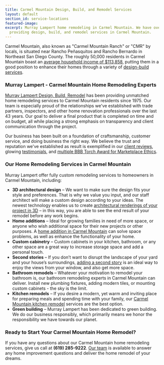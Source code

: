 ```yaml
---
title: Carmel Mountain Design, Build, and Remodel Services
layout: default
section_id: service-locations
featured-image:
excerpt: Murray Lampert home remodeling in Carmel Mountain. We have over 40 years experience
  providing design, build, and remodel services in Carmel Mountain.
---
```


Carmel Mountain, also known as "Carmel Mountain Ranch" or "CMR" by locals, is situated near Rancho Peñasquitos and Rancho Bernardo in Northeast San Diego County. The roughly 50,000 residents in Carmel Mountain boast an [average household income of $113,858](https://www.point2homes.com/US/Neighborhood/CA/San-Diego/Carmel-Mountain-Demographics.html), putting them in a good position to enhance their homes through a variety of [design-build services](/design-build-services-san-diego).

### Murray Lampert - Carmel Mountain Home Remodeling Experts

[Murray Lampert Design, Build, Remodel](/) has been providing unmatched home remodeling services to Carmel Mountain residents since 1975. Our team is especially proud of the relationships we've established with trade partners, inspectors, and other home renovation professionals over the last 43 years. Our goal to deliver a final product that is completed on time and on budget, all while placing a strong emphasis on transparency and client communication through the project.

Our business has been built on a foundation of craftsmanship, customer service, and doing business the right way. We believe the trust and reputation we've established as result is exemplified in our [client reviews](/reviews), glowing [testimonials](/testimonials), and [multiple BBB Torch Award for Marketplace Ethics](/another-better-business-bureau-torch-award/).

### Our Home Remodeling Services in Carmel Mountain

Murray Lampert offer fully custom remodeling services to homeowners in Carmel Mountain, including:

- **3D architectural design** – We want to make sure the design fits your style and preferences. That is why we value you input, and our staff architect will make a custom design according to your ideas. The newest technology enables us to create [architectural renderings of your project in 3D](/3d-architectural-rendering-services) – in this way, you are able to see the end result of your remodel before any work begins.
- **Home additions** – Ideal for growing families in need of more space, or anyone who wish additional space for their new projects or other purposes. A [home addition in Carmel Mountain](/home-additions-carmel-mountain) can solve space problems, as well as enhance the functionality of your home.
- **Custom cabinetry** – Custom cabinets in your kitchen, bathroom, or any other space are a great way to increase storage space and add a personal touch.
- **Second stories** – If you don’t want to disrupt the landscape of your yard and your house’s surroundings, [adding a second story](/san-diego-second-story-addition) is an ideal way to enjoy the views from your window, and also get more space.
- **Bathroom remodels** – Whatever your motivation to remodel your bathroom is, our bathroom remodeling experts in Carmel Mountain can deliver. Install new plumbing fixtures, adding modern tiles, or mounting custom cabinets - the sky is the limit.
- **Kitchen remodels** – If you desire a modern, yet warm and inviting place for preparing meals and spending time with your family, our [Carmel Mountain kitchen remodel](/kitchen-remodel-carmel-mountain) services are the best option.
- **Green building** – Murray Lampert has been dedicated to green building. We do our business responsibly, which primarily means we honor the responsibility we have towards our planet.

### Ready to Start Your Carmel Mountain Home Remodel?

If you have any questions about our Carmel Mountain home remodeling services, give us call at **(619) 285-9222**. [Our team](/about-murray-lampert-design-build-remodel#team-members) is available to answer any home improvement questions and deliver the home remodel of your dreams.
